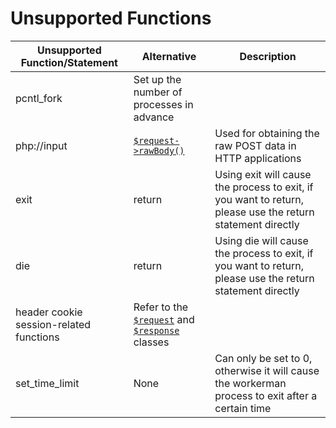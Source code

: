 # Unsupported Functions

Unsupported Function/Statement | Alternative | Description
----|------|----
pcntl_fork | Set up the number of processes in advance | 
php://input | [`$request->rawBody()`](http/request.md)| Used for obtaining the raw POST data in HTTP applications
exit | return | Using exit will cause the process to exit, if you want to return, please use the return statement directly
die | return | Using die will cause the process to exit, if you want to return, please use the return statement directly
header cookie session-related functions | Refer to the [`$request`](http/request.md) and [`$response`](http/response.md) classes | 
set_time_limit | None | Can only be set to 0, otherwise it will cause the workerman process to exit after a certain time
